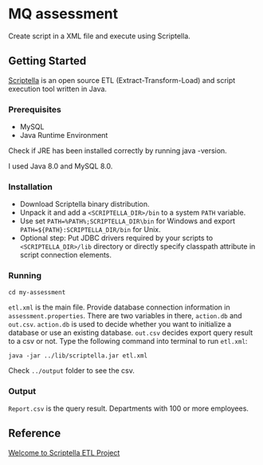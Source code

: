 # MQ assessment
Create script in a XML file and execute using Scriptella.

## Getting Started
[Scriptella](http://scriptella.org/) is an open source ETL (Extract-Transform-Load) and script execution tool written in Java.

### Prerequisites
* MySQL
* Java Runtime Environment

Check if JRE has been installed correctly by running java -version.

I used Java 8.0 and MySQL 8.0.

### Installation
* Download Scriptella binary distribution.
* Unpack it and add a `<SCRIPTELLA_DIR>/bin` to a system `PATH` variable.
* Use set `PATH=%PATH%;SCRIPTELLA_DIR\bin` for Windows and export `PATH=${PATH}:SCRIPTELLA_DIR/bin` for Unix.
* Optional step: Put JDBC drivers required by your scripts to `<SCRIPTELLA_DIR>/lib` directory or directly specify classpath attribute in script connection elements.

### Running
```
cd my-assessment
```
`etl.xml` is the main file. Provide database connection information in `assessment.properties`. There are two variables in there, `action.db` and `out.csv`. `action.db` is used to decide whether you want to initialize a database or use an existing database. `out.csv` decides export query result to a
csv or not. Type the following command into terminal to run `etl.xml`:
```
java -jar ../lib/scriptella.jar etl.xml
```
Check `../output` folder to see the csv.

### Output
`Report.csv` is the query result. Departments with 100 or more employees.

## Reference
[Welcome to Scriptella ETL Project](http://scriptella.org/)
